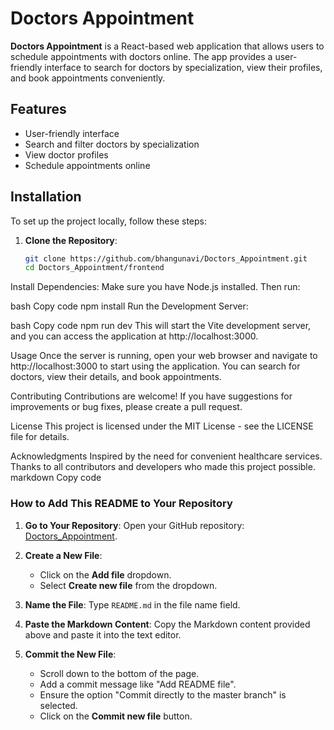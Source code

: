 # Doctors Appointment

**Doctors Appointment** is a React-based web application that allows users to schedule appointments with doctors online. The app provides a user-friendly interface to search for doctors by specialization, view their profiles, and book appointments conveniently.

## Features
- User-friendly interface
- Search and filter doctors by specialization
- View doctor profiles
- Schedule appointments online

## Installation

To set up the project locally, follow these steps:

1. **Clone the Repository**:
   ```bash
   git clone https://github.com/bhangunavi/Doctors_Appointment.git
   cd Doctors_Appointment/frontend
Install Dependencies: Make sure you have Node.js installed. Then run:

bash
Copy code
npm install
Run the Development Server:

bash
Copy code
npm run dev
This will start the Vite development server, and you can access the application at http://localhost:3000.

Usage
Once the server is running, open your web browser and navigate to http://localhost:3000 to start using the application. You can search for doctors, view their details, and book appointments.

Contributing
Contributions are welcome! If you have suggestions for improvements or bug fixes, please create a pull request.

License
This project is licensed under the MIT License - see the LICENSE file for details.

Acknowledgments
Inspired by the need for convenient healthcare services.
Thanks to all contributors and developers who made this project possible.
markdown
Copy code

### How to Add This README to Your Repository

1. **Go to Your Repository**: Open your GitHub repository: [Doctors_Appointment](https://github.com/bhangunavi/Doctors_Appointment).

2. **Create a New File**:
   - Click on the **Add file** dropdown.
   - Select **Create new file** from the dropdown.

3. **Name the File**: Type `README.md` in the file name field.

4. **Paste the Markdown Content**: Copy the Markdown content provided above and paste it into the text editor.

5. **Commit the New File**:
   - Scroll down to the bottom of the page.
   - Add a commit message like "Add README file".
   - Ensure the option "Commit directly to the master branch" is selected.
   - Click on the **Commit new file** button.
